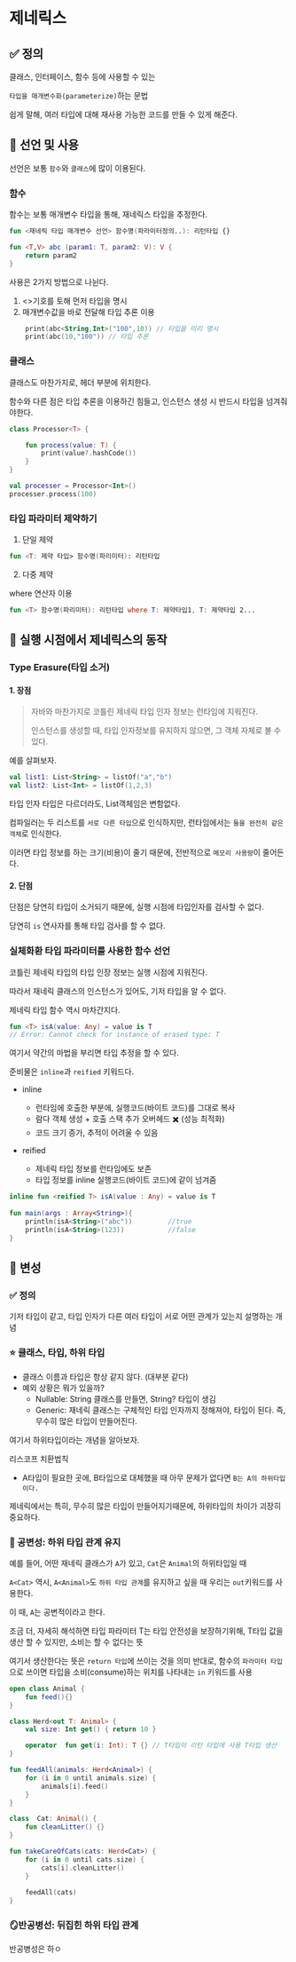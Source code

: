 # 제네릭스

## ✅ 정의
클래스, 인터페이스, 함수 등에 사용할 수 있는 

`타입을 매개변수화(parameterize)`하는 문법

쉽게 말해, 여러 타입에 대해 재사용 가능한 코드를 만들 수 있게 해준다.

## 🌟 선언 및 사용

선언은 보통 `함수`와 `클래스`에 많이 이용된다.

### 함수

함수는 보통 매개변수 타입을 통해, 재네릭스 타입을 추정한다.

```kotlin
fun <재네릭 타입 매개변수 선언> 함수명(파라미터정의..): 리턴타입 {}
```

```kotlin
fun <T,V> abc (param1: T, param2: V): V {
    return param2
}
```
사용은 2가지 방법으로 나뉜다.

1. <>기호를 토해 먼저 타입을 명시
2. 매개변수값을 바로 전달해 타입 추론 이용

```kotlin
    print(abc<String,Int>("100",10)) // 타입을 미리 명시
    print(abc(10,"100")) // 타입 추론
```
### 클래스

클래스도 마찬가지로, 헤더 부분에 위치한다.

함수와 다른 점은 타입 추론을 이용하긴 힘들고,  인스턴스 생성 시 반드시 타입을 넘겨줘야한다.

```kotlin
class Processor<T> {

    fun process(value: T) {
        print(value?.hashCode())
    }
}

val processer = Processor<Int>()
processer.process(100)
```

### 타입 파라미터 제약하기

1. 단일 제약
```kotlin
fun <T: 제약 타입> 함수명(파리미터): 리턴타입
```

2. 다중 제약

where 연산자 이용
```kotlin
fun <T> 함수명(파리미터): 리턴타입 where T: 제약타입1, T: 제약타입 2...
```

## 🔨 실행 시점에서 제네릭스의 동작

### Type Erasure(타입 소거)

#### 1. 장점

> 자바와 마찬가지로 코틀린 제네릭 타입 인자 정보는 런타임에 지워진다.
> 
> 인스턴스를 생성할 때, 타입 인자정보를 유지하지 않으면, 그 객체 자체로 볼 수 있다.

예를 살펴보자.

```kotlin
val list1: List<String> = listOf("a","b")
val list2: List<Int> = listOf(1,2,3)
```
타입 인자 타입은 다르더라도, List객체임은 변함없다.

컴파일러는 두 리스트를 `서로 다른 타입`으로 인식하지만, 런타임에서는 `둘을 완전히 같은 객체`로 인식한다.

이러면 타입 정보를 하는 크기(비용)이 줄기 때문에, 전반적으로 `메모리 사용량`이 줄어든다.

#### 2. 단점

단점은 당연히 타입이 소거되기 때문에, 실행 시점에 타입인자를 검사할 수 없다.

당연히 `is` 연사자를 통해 타입 검사를 할 수 없다.

### 실체화환 타입 파라미터를 사용한 함수 선언

코틀린 제네릭 타입의 타입 인장 정보는 실행 시점에 지워진다.

따라서 재네릭 클래스의 인스턴스가 있어도, 기저 타입을 알 수 없다.

제네릭 타입 함수 역시 마차간지다.

```kotlin
fun <T> isA(value: Any) = value is T 
// Error: Cannot check for instance of erased type: T
```

여기서 약간의 마법을 부리면 타입 추정을 할 수 있다.

준비물은 `inline`과 `reified` 키워드다.

- inline
  - 런타임에 호출한 부분에, 실행코드(바이트 코드)를 그대로 복사
  - 람다 객체 생성 + 호출 스택 추가 오버헤드 ✖️ (성능 최적화)
  - 코드 크기 증가, 추적이 어려울 수 있음

- reified
    - 제네릭 타입 정보를 런타임에도 보존
    - 타입 정보를 inline 실행코드(바이트 코드)에 같이 넘겨줌

```kotlin
inline fun <reified T> isA(value : Any) = value is T
  
fun main(args : Array<String>){
    println(isA<String>("abc")) 		//true
    println(isA<String>(123))			//false
}
```

## 🟰 변성

### ✅ 정의

기저 타입이 같고, 타입 인자가 다른 여러 타입이 서로 어떤 관계가 있는지 설명하는 개념

### ⭐️ 클래스, 타입, 하위 타입

- 클래스 이름과 타입은 항상 같지 않다. (대부분 같다)
- 예외 상황은 뭐가 있을까?
  - Nullable: String 클래스를 만들면, String? 타입이 생김
  - Generic: 재네릭 클래스는 구체적인 타입 인자까지 정해져야, 타입이 된다. 즉, 무수히 많은 타입이 만들어진다.

여기서 하위타입이라는 개념을 알아보자.

리스코프 치환법칙
  - A타입이 필요한 곳에, B타입으로 대체했을 때 아무 문제가 없다면 `B는 A의 하위타입이다.`

제네릭에서는 특히, 무수히 많은 타입이 만들어지기때문에, 하위타입의 차이가 괴장히 중요하다.


### 🤝 공변성: 하위 타입 관계 유지

예를 들어, 어떤 재네릭 클래스가 `A`가 있고, `Cat`은 `Animal`의 하위타입일 때

`A<Cat>` 역시, `A<Animal>`도 `하위 타입 관계`를 유지하고 싶을 때 우리는 `out`키워드를 사용한다.

이 때, `A`는 공변적이라고 한다.

조금 더, 자세히 해석하면 타입 파라미터 T는 타입 안전성을 보장하기위해, T타입 값을 생산 할 수 있지만, 소비는 할 수 없다는 뜻

여기서 생산한다는 뜻은 `return 타입`에 쓰이는 것을 의미
반대로, 함수의 `파라미터 타입`으로 쓰이면 타입을 소비(consume)하는 위치를 나타내는 `in` 키워드를 사용

```kotlin
open class Animal {
    fun feed(){}
}

class Herd<out T: Animal> {
    val size: Int get() { return 10 }

    operator  fun get(i: Int): T {} // T타입이 리턴 타입에 사용 T타입 생산
}

fun feedAll(animals: Herd<Animal>) {
    for (i in 0 until animals.size) {
        animals[i].feed()
    }
}

class  Cat: Animal() {
    fun cleanLitter() {}
}

fun takeCareOfCats(cats: Herd<Cat>) {
    for (i in 0 until cats.size) {
        cats[i].cleanLitter()
    }
    
    feedAll(cats)
}
```

### 🪞반공병선: 뒤집힌 하위 타입 관계

반공병성은 하ㅇ
